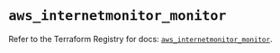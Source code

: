 # `aws_internetmonitor_monitor`

Refer to the Terraform Registry for docs: [`aws_internetmonitor_monitor`](https://registry.terraform.io/providers/hashicorp/aws/6.13.0/docs/resources/internetmonitor_monitor).
